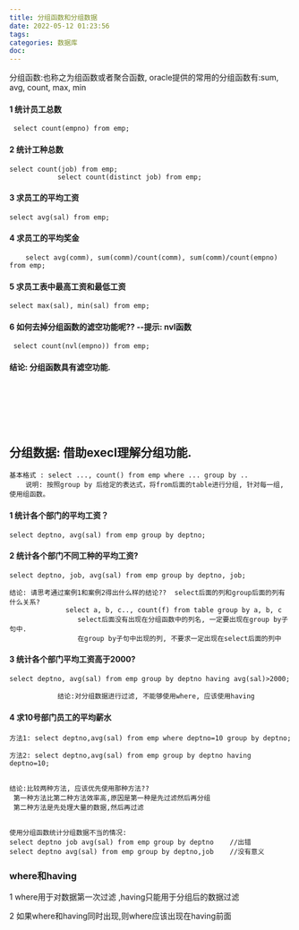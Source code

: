 ```yaml
---
title: 分组函数和分组数据
date: 2022-05-12 01:23:56
tags:
categories: 数据库
doc:
---
```


分组函数:也称之为组函数或者聚合函数, oracle提供的常用的分组函数有:sum, avg, count, max, min



#### 1 统计员工总数

```
 select count(empno) from emp;
```





#### 2 统计工种总数

```
select count(job) from emp;
			select count(distinct job) from emp;
```





#### 3 求员工的平均工资

```
select avg(sal) from emp;
```



#### 4 求员工的平均奖金

```
	select avg(comm), sum(comm)/count(comm), sum(comm)/count(empno) from emp; 
```



#### 5 求员工表中最高工资和最低工资

```
select max(sal), min(sal) from emp;
```



#### 6 如何去掉分组函数的滤空功能呢??  --提示: nvl函数

```
 select count(nvl(empno)) from emp;
```



#### 结论: 分组函数具有滤空功能.



<br />

​	<br />



<br />

## 分组数据: 借助execl理解分组功能.

```
基本格式 : select ..., count() from emp where ... group by .. 
	说明: 按照group by 后给定的表达式，将from后面的table进行分组, 针对每一组, 使用组函数。
```



#### 	1 统计各个部门的平均工资？

```
select deptno, avg(sal) from emp group by deptno;
```



#### 2 统计各个部门不同工种的平均工资?

```
select deptno, job, avg(sal) from emp group by deptno, job;

结论: 请思考通过案例1和案例2得出什么样的结论??  select后面的列和group后面的列有什么关系?
			  select a, b, c.., count(f) from table group by a, b, c
			     select后面没有出现在分组函数中的列名, 一定要出现在group by子句中.
			     在group by子句中出现的列, 不要求一定出现在select后面的列中
```



#### 3 统计各个部门平均工资高于2000?

```
select deptno, avg(sal) from emp group by deptno having avg(sal)>2000;
			
			结论:对分组数据进行过滤, 不能够使用where, 应该使用having
```



#### 4 求10号部门员工的平均薪水

```
方法1: select deptno,avg(sal) from emp where deptno=10 group by deptno;

方法2: select deptno,avg(sal) from emp group by deptno having deptno=10;

  			
结论:比较两种方法, 应该优先使用那种方法??
 第一种方法比第二种方法效率高,原因是第一种是先过滤然后再分组
 第二种方法是先处理大量的数据,然后再过滤
  				
  			
使用分组函数统计分组数据不当的情况:
select deptno job avg(sal) from emp group by deptno    //出错
select deptno avg(sal) from emp group by deptno,job    //没有意义
```



### where和having

1 where用于对数据第一次过滤 ,having只能用于分组后的数据过滤

2 如果where和having同时出现,则where应该出现在having前面